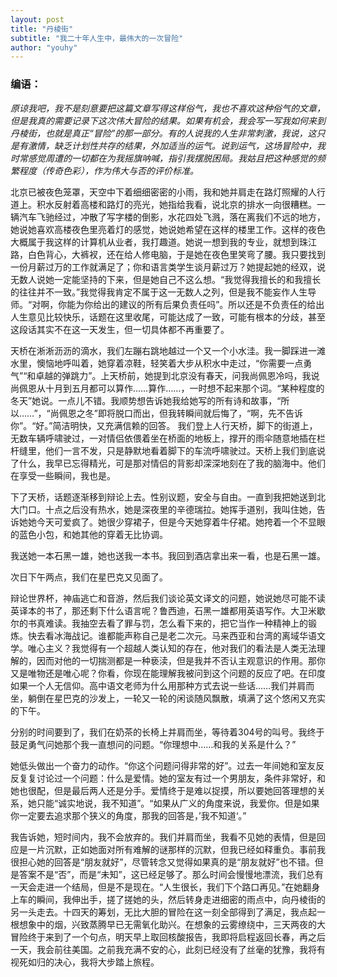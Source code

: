 ```yaml
---
layout: post
title: "丹棱街"
subtitle: "我二十年人生中，最伟大的一次冒险"
author: "youhy"
---
```


### 编语：
_原谅我吧，我不是刻意要把这篇文章写得这样俗气，我也不喜欢这种俗气的文章，但是我真的需要记录下这次伟大冒险的结果。如果有机会，我会写一写我如何来到丹棱街，也就是真正“冒险”的那一部分。有的人说我的人生非常刺激，我说，这只是有激情，缺乏计划性共存的结果，外加适当的运气。说到运气，这场冒险中，我时常感觉周遭的一切都在为我摇旗呐喊，指引我摆脱困局。我姑且把这种感觉的频繁程度（传奇色彩），作为伟大与否的评价标准。_

北京已被夜色笼罩，天空中下着细细密密的小雨，我和她并肩走在路灯照耀的人行道上。积水反射着高楼和路灯的亮光，她指给我看，说北京的排水一向很糟糕。一辆汽车飞驰经过，冲散了写字楼的倒影，水花四处飞溅，落在离我们不远的地方，她说她喜欢高楼夜色里亮着灯的感觉，她说她希望在这样的楼里工作。这样的夜色大概属于我这样的计算机从业者，我打趣道。她说一想到我的专业，就想到珠江路，白色背心，大裤衩，还在给人修电脑，于是她在夜色里笑弯了腰。我只要找到一份月薪过万的工作就满足了；你和语言类学生谈月薪过万？她提起她的经双，说无数人说她一定能坚持的下来，但是她自己不这么想。“我觉得我擅长的和我擅长的往往并不一致。”我觉得我肯定不属于这一无数人之列，但是我不能妄作人生导师。“对啊，你能为你给出的建议的所有后果负责任吗”。所以还是不负责任的给出人生意见比较快乐，话题在这里收尾，可能达成了一致，可能有根本的分歧，甚至这段话其实不在这一天发生，但一切具体都不再重要了。

天桥在淅淅沥沥的滴水，我们左蹦右跳地越过一个又一个小水洼。我一脚踩进一滩水里，懊恼地呼叫着，她穿着凉鞋，轻笑着大步从积水中走过，“你需要一点勇气”“和卓越的弹跳力”。上天桥前，她提到北京没有春天，问我尚佩恩冷吗，我说尚佩恩从十月到五月都可以算作……算作……，一时想不起来那个词。“某种程度的冬天”她说。一点儿不错。我顺势想告诉她我给她写的所有诗和故事，“所以……”，“尚佩恩之冬”即将脱口而出，但我转瞬间就后悔了，“啊，先不告诉你”。“好。”简洁明快，又充满信赖的回答。 我们登上人行天桥，脚下的街道上，无数车辆呼啸驶过，一对情侣依偎着坐在桥面的地板上，撑开的雨伞随意地插在栏杆缝里，他们一言不发，只是静默地看着脚下的车流呼啸驶过。天桥上我们到底说了什么，我早已忘得精光，可是那对情侣的背影却深深地刻在了我的脑海中。他们在享受一些瞬间，我也是。

下了天桥，话题逐渐移到辩论上去。性别议题，安全与自由。一直到我把她送到北大门口。十点之后没有热水，她是深夜里的辛德瑞拉。她挥手道别，我叫住她，告诉她她今天可爱疯了。她很少穿裙子，但是今天她穿着牛仔裙。她挎着一个不显眼的蓝色小包，和她其他的穿着无比协调。

我送她一本石黑一雄，她也送我一本书。我回到酒店拿出来一看，也是石黑一雄。

次日下午两点，我们在星巴克又见面了。

辩论世界杯，神庙逃亡和音游，然后我们谈论英文译文的问题，她说她尽可能不读英译本的书了，那还剩下什么语言呢？鲁西迪，石黑一雄都用英语写作。大卫米歇尔的书真难读。我抽空去看了罪与罚，怎么看下来的，把它当作一种精神上的锻炼。快去看冰海战记。谁都能声称自己是老二次元。马来西亚和台湾的离域华语文学。唯心主义？我觉得有一个超越人类认知的存在，他对我们的看法是人类无法理解的，因而对他的一切揣测都是一种亵渎，但是我并不否认主观意识的作用。那你又是唯物还是唯心呢？你看，你现在能理解我被问到这个问题的反应了吧。在印度如果一个人无信仰。高中语文老师为什么用那种方式去说一些话……我们并肩而坐，躺倒在星巴克的沙发上，一轮又一轮的闲谈随风飘散，填满了这个悠闲又充实的下午。

分别的时间要到了，我们在奶茶的长椅上并肩而坐，等待着304号的叫号。我终于鼓足勇气问她那个我一直想问的问题。“你理想中……和我的关系是什么？”

她低头做出一个奋力的动作。“你这个问题问得非常的好”。过去一年间她和室友反反复复讨论过一个问题：什么是爱情。她的室友有过一个男朋友，条件非常好，和她也很配，但是最后两人还是分手。爱情终于是难以捉摸，所以要她回答理想的关系，她只能“诚实地说，我不知道”。“如果从广义的角度来说，我爱你。但是如果你一定要去追求那个狭义的角度，那我的回答是，’我不知道‘。”

我告诉她，短时间内，我不会放弃的。我们并肩而坐，我看不见她的表情，但是回应是一片沉默，正如她面对所有难解的谜那样的沉默，但我已经如释重负。事前我很担心她的回答是“朋友就好”，尽管转念又觉得如果真的是“朋友就好”也不错。但是答案不是“否”，而是“未知”，这已经足够了。那么时间会慢慢地漂流，我们总有一天会走进一个结局，但是不是现在。“人生很长，我们下个路口再见。”在她翻身上车的瞬间，我伸出手，搓了搓她的头，然后转身走进细密的雨点中，向丹棱街的另一头走去。十四天的筹划，无比大胆的冒险在这一刻全部得到了满足，我点起一根想象中的烟，兴致蒸腾早已无需氧化助兴。在想象的云雾缭绕中，三天两夜的大冒险终于来到了一个句点，明天早上取回核酸报告，我即将启程返回长春，再之后一天，我会前往美国。之前我充满不安的心，此刻已经没有了丝毫的犹豫，我将有视死如归的决心，我将大步踏上旅程。
